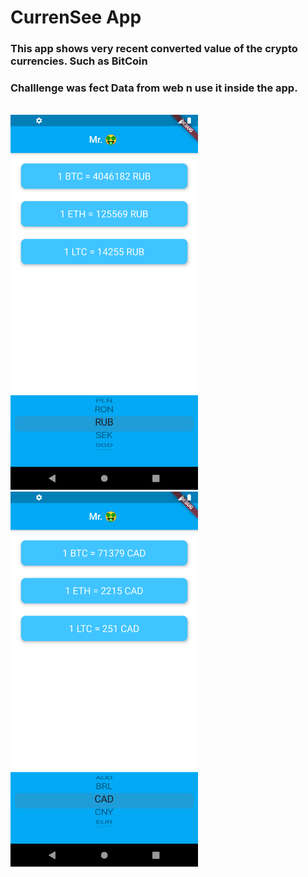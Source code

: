# CurrenSee App

### This app shows very recent converted value of the crypto currencies. Such as BitCoin<br>
### Challlenge was fect Data from web n use it inside the app.<br>
<br>
<img src="shot/1.png" alt="Screenshot" width="300" height="600">
<img src="shot/2.png" alt="Screenshot" width="300" height="600">

